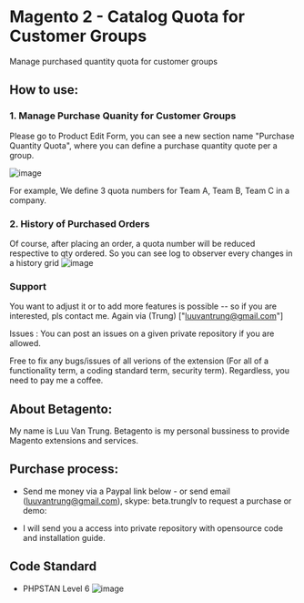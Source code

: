 # Magento 2 - Catalog Quota for Customer Groups
Manage purchased quantity quota for customer groups
## How to use:
### 1. Manage Purchase Quanity for Customer Groups
Please go to Product Edit Form, you can see a new section name "Purchase Quantity Quota", where you can define a purchase quantity quote per a group.

![image](https://user-images.githubusercontent.com/820411/144787625-5d8eeb62-9278-480f-8517-d742d1ce8fb6.png)

For example, We define 3 quota numbers for Team A, Team B, Team C in a company. 
### 2. History of Purchased Orders
Of course, after placing an order, a quota number will be reduced respective to qty ordered. So you can see log to observer every changes in a history grid
![image](https://user-images.githubusercontent.com/820411/144787955-d3aac09a-9e45-43bb-82ab-c234673f64ca.png)

### Support
You want to adjust it or to add more features is possible -- so if you are interested, pls contact me. Again via (Trung) ["luuvantrung@gmail.com"]

Issues : You can post an issues on a given private repository if you are allowed.

Free to fix any bugs/issues of all verions of the extension (For all of a functionality term, a coding standard term, security term). Regardless, you need to pay me a coffee. 


## About Betagento: 
My name is Luu Van Trung. Betagento is my personal bussiness to provide Magento extensions and services. 

## Purchase process:

- Send me money via a Paypal link below - or send email (luuvantrung@gmail.com), skype: beta.trunglv to request a purchase or demo:

- I will send you a access into private repository with opensource code and installation guide.

## Code Standard 
- PHPSTAN Level 6
![image](https://user-images.githubusercontent.com/820411/144744533-6e5c02f8-8f42-48a3-8464-de7953f08fb0.png)
